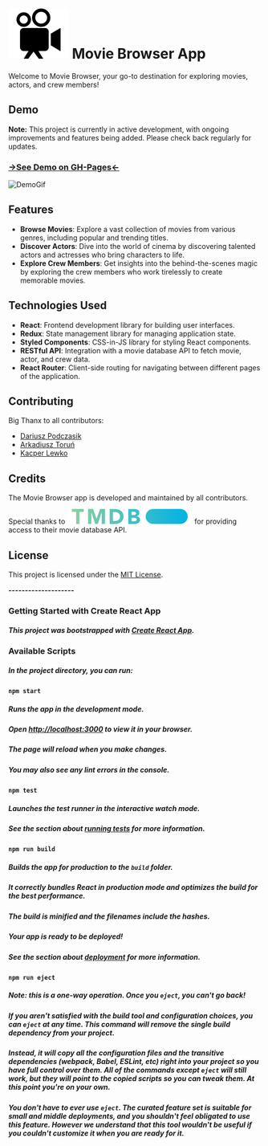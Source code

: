 #  ![Logo](src/assets/readme_topIcon.svg) Movie Browser App

Welcome to Movie Browser, your go-to destination for exploring movies, actors, and crew members!

## Demo  
**Note:** This project is currently in active development, with ongoing improvements and features being added. Please check back regularly for updates.
###  [->See Demo on GH-Pages<-](https://boostertech.github.io/MovieBrowser/)

![DemoGif](src/assets/readme_gifMain.gif)

## Features

- **Browse Movies**: Explore a vast collection of movies from various genres, including popular and trending titles.
- **Discover Actors**: Dive into the world of cinema by discovering talented actors and actresses who bring characters to life.
- **Explore Crew Members**: Get insights into the behind-the-scenes magic by exploring the crew members who work tirelessly to create memorable movies.

## Technologies Used

- **React**: Frontend development library for building user interfaces.
- **Redux**: State management library for managing application state.
- **Styled Components**: CSS-in-JS library for styling React components.
- **RESTful API**: Integration with a movie database API to fetch movie, actor, and crew data.
- **React Router**: Client-side routing for navigating between different pages of the application.


## Contributing

Big Thanx to all contributors:
- [Dariusz Podczasik](https://github.com/BoosterTech)
- [Arkadiusz Toruń](https://github.com/Arkadiusz0809)
- [Kacper Lewko](https://github.com/Pepko0)

## Credits

The Movie Browser app is developed and maintained by all contributors.

 Special thanks to 
 [![TMDB_Logo](src/assets/readme_tmdbLogo.svg)](https://www.themoviedb.org/) for providing access to their movie database API.

## License

This project is licensed under the [MIT License](LICENSE).


**--------------------**

### Getting Started with Create React App

##### This project was bootstrapped with [Create React App](https://github.com/facebook/create-react-app).

### Available Scripts

##### In the project directory, you can run:

#### `npm start`

##### Runs the app in the development mode.
##### Open [http://localhost:3000](http://localhost:3000) to view it in your browser.

##### The page will reload when you make changes.
##### You may also see any lint errors in the console.

#### `npm test`

##### Launches the test runner in the interactive watch mode.
##### See the section about [running tests](https://facebook.github.io/create-react-app/docs/running-tests) for more information.

#### `npm run build`

##### Builds the app for production to the `build` folder.
##### It correctly bundles React in production mode and optimizes the build for the best performance.

##### The build is minified and the filenames include the hashes.
##### Your app is ready to be deployed!

##### See the section about [deployment](https://facebook.github.io/create-react-app/docs/deployment) for more information.

#### `npm run eject`

##### **Note: this is a one-way operation. Once you `eject`, you can't go back!**

##### If you aren't satisfied with the build tool and configuration choices, you can `eject` at any time. This command will remove the single build dependency from your project.

##### Instead, it will copy all the configuration files and the transitive dependencies (webpack, Babel, ESLint, etc) right into your project so you have full control over them. All of the commands except `eject` will still work, but they will point to the copied scripts so you can tweak them. At this point you're on your own.

##### You don't have to ever use `eject`. The curated feature set is suitable for small and middle deployments, and you shouldn't feel obligated to use this feature. However we understand that this tool wouldn't be useful if you couldn't customize it when you are ready for it.
